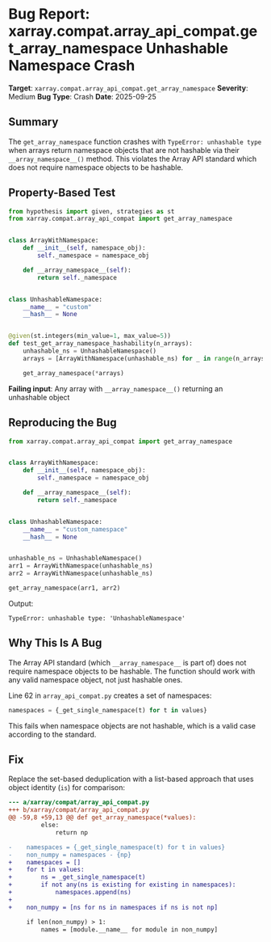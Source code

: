 # Bug Report: xarray.compat.array_api_compat.get_array_namespace Unhashable Namespace Crash

**Target**: `xarray.compat.array_api_compat.get_array_namespace`
**Severity**: Medium
**Bug Type**: Crash
**Date**: 2025-09-25

## Summary

The `get_array_namespace` function crashes with `TypeError: unhashable type` when arrays return namespace objects that are not hashable via their `__array_namespace__()` method. This violates the Array API standard which does not require namespace objects to be hashable.

## Property-Based Test

```python
from hypothesis import given, strategies as st
from xarray.compat.array_api_compat import get_array_namespace


class ArrayWithNamespace:
    def __init__(self, namespace_obj):
        self._namespace = namespace_obj

    def __array_namespace__(self):
        return self._namespace


class UnhashableNamespace:
    __name__ = "custom"
    __hash__ = None


@given(st.integers(min_value=1, max_value=5))
def test_get_array_namespace_hashability(n_arrays):
    unhashable_ns = UnhashableNamespace()
    arrays = [ArrayWithNamespace(unhashable_ns) for _ in range(n_arrays)]

    get_array_namespace(*arrays)
```

**Failing input**: Any array with `__array_namespace__()` returning an unhashable object

## Reproducing the Bug

```python
from xarray.compat.array_api_compat import get_array_namespace


class ArrayWithNamespace:
    def __init__(self, namespace_obj):
        self._namespace = namespace_obj

    def __array_namespace__(self):
        return self._namespace


class UnhashableNamespace:
    __name__ = "custom_namespace"
    __hash__ = None


unhashable_ns = UnhashableNamespace()
arr1 = ArrayWithNamespace(unhashable_ns)
arr2 = ArrayWithNamespace(unhashable_ns)

get_array_namespace(arr1, arr2)
```

Output:
```
TypeError: unhashable type: 'UnhashableNamespace'
```

## Why This Is A Bug

The Array API standard (which `__array_namespace__` is part of) does not require namespace objects to be hashable. The function should work with any valid namespace object, not just hashable ones.

Line 62 in `array_api_compat.py` creates a set of namespaces:
```python
namespaces = {_get_single_namespace(t) for t in values}
```

This fails when namespace objects are not hashable, which is a valid case according to the standard.

## Fix

Replace the set-based deduplication with a list-based approach that uses object identity (`is`) for comparison:

```diff
--- a/xarray/compat/array_api_compat.py
+++ b/xarray/compat/array_api_compat.py
@@ -59,8 +59,13 @@ def get_array_namespace(*values):
         else:
             return np

-    namespaces = {_get_single_namespace(t) for t in values}
-    non_numpy = namespaces - {np}
+    namespaces = []
+    for t in values:
+        ns = _get_single_namespace(t)
+        if not any(ns is existing for existing in namespaces):
+            namespaces.append(ns)
+
+    non_numpy = [ns for ns in namespaces if ns is not np]

     if len(non_numpy) > 1:
         names = [module.__name__ for module in non_numpy]
```
